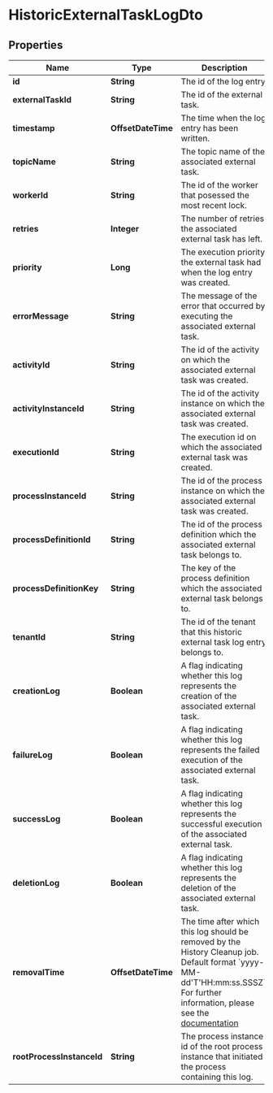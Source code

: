 

# HistoricExternalTaskLogDto


## Properties

Name | Type | Description | Notes
------------ | ------------- | ------------- | -------------
**id** | **String** | The id of the log entry. |  [optional]
**externalTaskId** | **String** | The id of the external task. |  [optional]
**timestamp** | **OffsetDateTime** | The time when the log entry has been written. |  [optional]
**topicName** | **String** | The topic name of the associated external task. |  [optional]
**workerId** | **String** | The id of the worker that posessed the most recent lock. |  [optional]
**retries** | **Integer** | The number of retries the associated external task has left. |  [optional]
**priority** | **Long** | The execution priority the external task had when the log entry was created. |  [optional]
**errorMessage** | **String** | The message of the error that occurred by executing the associated external task. |  [optional]
**activityId** | **String** | The id of the activity on which the associated external task was created. |  [optional]
**activityInstanceId** | **String** | The id of the activity instance on which the associated external task was created. |  [optional]
**executionId** | **String** | The execution id on which the associated external task was created. |  [optional]
**processInstanceId** | **String** | The id of the process instance on which the associated external task was created. |  [optional]
**processDefinitionId** | **String** | The id of the process definition which the associated external task belongs to. |  [optional]
**processDefinitionKey** | **String** | The key of the process definition which the associated external task belongs to. |  [optional]
**tenantId** | **String** | The id of the tenant that this historic external task log entry belongs to. |  [optional]
**creationLog** | **Boolean** | A flag indicating whether this log represents the creation of the associated external task. |  [optional]
**failureLog** | **Boolean** | A flag indicating whether this log represents the failed execution of the associated external task. |  [optional]
**successLog** | **Boolean** | A flag indicating whether this log represents the successful execution of the associated external task. |  [optional]
**deletionLog** | **Boolean** | A flag indicating whether this log represents the deletion of the associated external task. |  [optional]
**removalTime** | **OffsetDateTime** | The time after which this log should be removed by the History Cleanup job. Default format &#x60;yyyy-MM-dd&#39;T&#39;HH:mm:ss.SSSZ&#x60;.  For further information, please see the [documentation](https://docs.camunda.org/manual/7.16/reference/rest/overview/date-format/) |  [optional]
**rootProcessInstanceId** | **String** | The process instance id of the root process instance that initiated the process containing this log. |  [optional]



